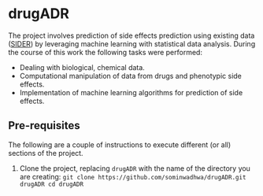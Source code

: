# drugADR
The project involves prediction of side effects prediction using existing data ([SIDER](http://http://sideeffects.embl.de/)) by leveraging machine learning with statistical data analysis. During the course of this work the following tasks were performed:
- Dealing with biological, chemical data.
- Computational manipulation of data from drugs and phenotypic side effects.
- Implementation of machine learning algorithms for prediction of side effects.

## Pre-requisites
The following are a couple of instructions to execute different (or all) sections of the project.
1. Clone the project, replacing `drugADR` with the name of the directory you are creating:
`git clone https://github.com/sominwadhwa/drugADR.git drugADR
cd drugADR`
